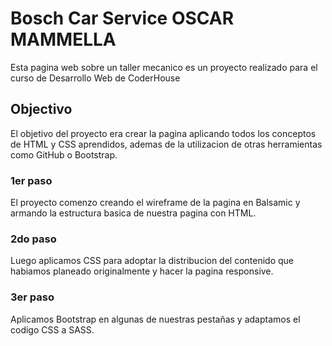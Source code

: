 # Bosch Car Service OSCAR MAMMELLA

Esta pagina web sobre un taller mecanico es un proyecto realizado para el curso de Desarrollo Web de CoderHouse

## Objectivo
El objetivo del proyecto era crear la pagina aplicando todos los conceptos de HTML y CSS aprendidos, ademas de la utilizacion de otras herramientas como GitHub o Bootstrap.

### 1er paso

El proyecto comenzo creando el wireframe de la pagina en Balsamic y armando la estructura basica de nuestra pagina con HTML.

### 2do paso

Luego aplicamos CSS para adoptar la distribucion del contenido que habiamos planeado originalmente y hacer la pagina responsive.

### 3er paso

Aplicamos Bootstrap en algunas de nuestras pestañas y adaptamos el codigo CSS a SASS.